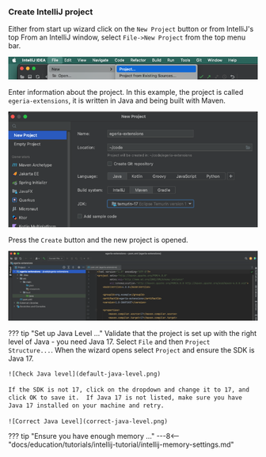 <!-- SPDX-License-Identifier: CC-BY-4.0 -->
<!-- Copyright Contributors to the Egeria project. -->

### Create IntelliJ project

Either from start up wizard click on the `New Project` button or from IntelliJ's top
From an IntelliJ window, select `File->New Project` from the top menu bar.

![Select new project](create-intellij-project.png)

Enter information about the project.  In this example, the project is called `egeria-extensions`, it is written in Java and being built with Maven.

![Enter project details](specify-project-details.png)

Press the `Create` button and the new project is opened.

![New project window](new-project-is-opened.png)

??? tip "Set up Java Level ..."
    Validate that the project is set up with the right level of Java - you need Java 17.  Select `File` and then `Project Structure...`.  When the wizard opens select `Project` and ensure the SDK is Java 17.

    ![Check Java level](default-java-level.png)

    If the SDK is not 17, click on the dropdown and change it to 17, and click OK to save it.  If Java 17 is not listed, make sure you have Java 17 installed on your machine and retry.

    ![Correct Java Level](correct-java-level.png)

??? tip "Ensure you have enough memory ..."
    ---8<-- "docs/education/tutorials/intellij-tutorial/intellij-memory-settings.md"


